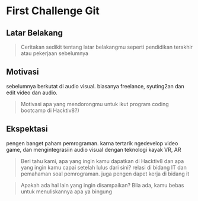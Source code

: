 # First Challenge Git
## Latar Belakang

> Ceritakan sedikit tentang latar belakangmu seperti pendidikan terakhir atau pekerjaan sebelumnya
## Motivasi
sebelumnya berkutat di audio visual. biasanya freelance, syuting2an dan edit video dan audio.
> Motivasi apa yang mendorongmu untuk ikut program coding bootcamp di Hacktiv8?)
## Ekspektasi
pengen banget paham pemrograman. karna tertarik ngedevelop video game, dan mengintegrasiin audio visual dengan teknologi kayak VR, AR

> Beri tahu kami, apa yang ingin kamu dapatkan di Hacktiv8 dan apa yang ingin kamu capai setelah lulus dari sini?
relasi di bidang IT dan pemahaman soal pemrograman. juga pengen dapet kerja di bidang it 

> Apakah ada hal lain yang ingin disampaikan? Bila ada, kamu bebas untuk menuliskannya
apa ya bingung